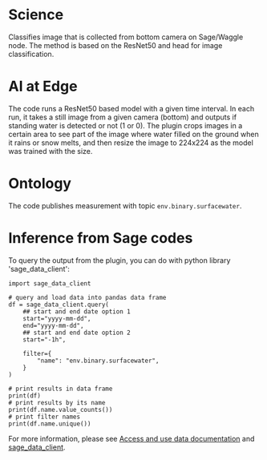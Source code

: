 # Science

Classifies image that is collected from bottom camera on Sage/Waggle node. The method is based on the ResNet50 and head for image classification.


# AI at Edge

The code runs a ResNet50 based model with a given time interval. In each run, it takes a still image from a given camera (bottom) and outputs if standing water is detected or not (1 or 0). The plugin crops images in a certain area to see part of the image where water filled on the ground when it rains or snow melts, and then resize the image to 224x224 as the model was trained with the size.

# Ontology

The code publishes measurement with topic `env.binary.surfacewater`.

# Inference from Sage codes
To query the output from the plugin, you can do with python library 'sage_data_client':
```
import sage_data_client

# query and load data into pandas data frame
df = sage_data_client.query(
    ## start and end date option 1
    start="yyyy-mm-dd",
    end="yyyy-mm-dd",
    ## start and end date option 2
    start="-1h",

    filter={
        "name": "env.binary.surfacewater",
    }
)

# print results in data frame
print(df)
# print results by its name
print(df.name.value_counts())
# print filter names
print(df.name.unique())
```
For more information, please see [Access and use data documentation](https://docs.sagecontinuum.org/docs/tutorials/accessing-data) and [sage_data_client](https://pypi.org/project/sage-data-client/).
